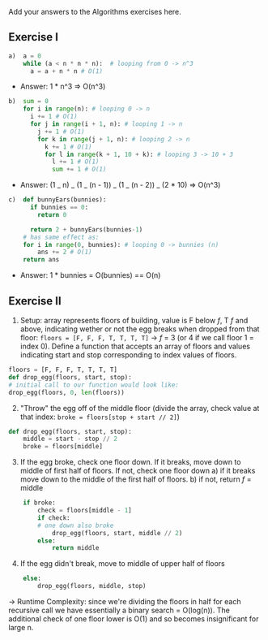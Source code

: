 Add your answers to the Algorithms exercises here.

## Exercise I

```py
a)  a = 0
    while (a < n * n * n):  # looping from 0 -> n^3
      a = a + n * n # O(1)
```

- Answer: 1 \* n^3 => O(n^3)

```py
b)  sum = 0
    for i in range(n): # looping 0 -> n
      i += 1 # O(1)
      for j in range(i + 1, n): # looping 1 -> n
        j += 1 # O(1)
        for k in range(j + 1, n): # looping 2 -> n
          k += 1 # O(1)
          for l in range(k + 1, 10 + k): # looping 3 -> 10 + 3
            l += 1 # O(1)
            sum += 1 # O(1)
```

- Answer: (1 _ n) _ (1 _ (n - 1)) _ (1 _ (n - 2)) _ (2 \* 10) => O(n^3)

```py
c)  def bunnyEars(bunnies):
      if bunnies == 0:
        return 0

      return 2 + bunnyEars(bunnies-1)
    # has same effect as:
    for i in range(0, bunnies): # looping 0 -> bunnies (n)
        ans += 2 # O(1)
    return ans
```

- Answer: 1 \* bunnies = O(bunnies) == O(n)

## Exercise II

1. Setup: array represents floors of building, value is F below _f_, T _f_ and above, indicating wether or not the egg breaks when dropped from that floor: `floors = [F, F, F, T, T, T, T]` -> _f_ = 3 (or 4 if we call floor 1 = index 0). Define a function that accepts an array of floors and values indicating start and stop corresponding to index values of floors.

```py
floors = [F, F, F, T, T, T, T]
def drop_egg(floors, start, stop):
# initial call to our function would look like:
drop_egg(floors, 0, len(floors))
```

2. "Throw" the egg off of the middle floor (divide the array, check value at that index: `broke = floors[stop + start // 2]`)

```py
def drop_egg(floors, start, stop):
    middle = start - stop // 2
    broke = floors[middle]
```

3. If the egg broke, check one floor down. If it breaks, move down to middle of first half of floors. If not, check one floor down
   a) if it breaks move down to the middle of the first half of floors.
   b) if not, return _f_ = middle

```py
    if broke:
        check = floors[middle - 1]
        if check:
        # one down also broke
            drop_egg(floors, start, middle // 2)
        else:
            return middle
```

4. If the egg didn't break, move to middle of upper half of floors

```py
    else:
        drop_egg(floors, middle, stop)
```

-> Runtime Complexity: since we're dividing the floors in half for each recursive call we have essentially a binary search = O(log(n)). The additional check of one floor lower is O(1) and so becomes insignificant for large n.
